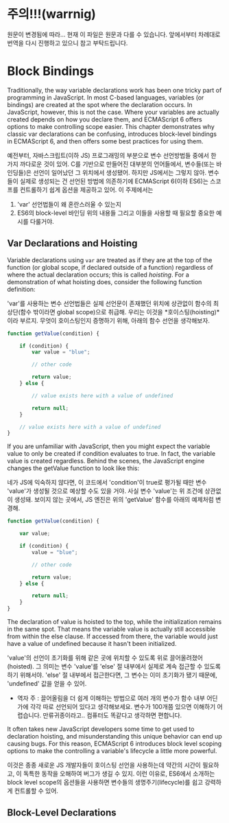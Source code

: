 # 주의!!!(warrnig)

원문이 변경됨에 따라...
현재 이 파일은 원문과 다를 수 있습니다.
앞에서부터 차례대로 번역을 다시 진행하고 있으니
참고 부탁드립니다.


# Block Bindings

Traditionally, the way variable declarations work has been one tricky part of programming in JavaScript.
In most C-based languages, variables (or bindings) are created at the spot where the declaration occurs.
In JavaScript, however, this is not the case. Where your variables are actually created depends on how you declare them,
and ECMAScript 6 offers options to make controlling scope easier.
This chapter demonstrates why classic var declarations can be confusing,
introduces block-level bindings in ECMAScript 6, and then offers some best practices for using them.

예전부터, 자바스크립트(이하 JS) 프로그래밍의 부분으로 변수 선언방법들 중에서 한 가지 까다로운 것이 있어.
C를 기반으로 만들어진 대부분의 언어들에서, 변수들(또는 바인딩들)은 선언이 일어났던 그 위치에서 생성됐어.
하지만 JS에서는 그렇지 않아. 변수들이 실제로 생성되는 건 선언된 방법에 의존하기에
ECMAScript 6(이하 ES6)는 스코프를 컨트롤하기 쉽게 옵션을 제공하고 있어.
이 주제에서는
1. 'var' 선언법들이 왜 혼란스러울 수 있는지
2. ES6의 block-level 바인딩
위의 내용들 그리고 이들을 사용할 때 필요할 중요한 예시를 다룰거야.


## Var Declarations and Hoisting

Variable declarations using `var` are treated as if they are at the top of the function
(or global scope, if declared outside of a function) regardless of where the actual declaration occurs; this is called *hoisting*.
For a demonstration of what hoisting does, consider the following function definition:

'var'를 사용하는 변수 선언법들은 실제 선언문이 존재했던 위치에 상관없이 함수의 최상단(함수 밖이라면 global scope)으로 취급해.
우리는 이것을 *호이스팅(hoisting)*이라 부르지.
무엇이 호이스팅인지 증명하기 위해, 아래의 함수 선언을 생각해보자.

```js
function getValue(condition) {

    if (condition) {
        var value = "blue";

        // other code

        return value;
    } else {

        // value exists here with a value of undefined

        return null;
    }

    // value exists here with a value of undefined
}
```

If you are unfamiliar with JavaScript,
then you might expect the variable value to only be created if condition evaluates to true.
In fact, the variable value is created regardless.
Behind the scenes, the JavaScript engine changes the getValue function to look like this:

네가 JS에 익숙하지 않다면, 이 코드에서 'condition'이 true로 평가될 때만 변수 'value'가 생성될 것으로 예상할 수도 있을 거야.
사실 변수 'value'는 위 조건에 상관없이 생성돼.
보이지 않는 곳에서, JS 엔진은 위의 'getValue' 함수를 아래의 예제처럼 변경해.

```js
function getValue(condition) {

    var value;

    if (condition) {
        value = "blue";

        // other code

        return value;
    } else {

        return null;
    }
}
```

The declaration of value is hoisted to the top, while the initialization remains in the same spot.
That means the variable value is actually still accessible from within the else clause.
If accessed from there, the variable would just have a value of undefined because it hasn't been initialized.

'value'의 선언이 초기화를 위해 같은 곳에 위치할 수 있도록 위로 끌어올려졌어(hoisted).
그 의미는 변수 'value'를 'else' 절 내부에서 실제로 계속 접근할 수 있도록 하기 위해서야.
'else' 절 내부에서 접근한다면, 그 변수는 이미 초기화가 됐기 때문에, 'undefined' 값을 얻을 수 있어.

* 역자 주 : 끌어올림을 더 쉽게 이해하는 방법으로 여러 개의 변수가 함수 내부 어딘가에 각각 따로 선언되어 있다고 생각해보세요.
변수가 100개쯤 있으면 이해하기 어렵습니다. 만류귀종이라고.. 컴퓨터도 똑같다고 생각하면 편합니다.

It often takes new JavaScript developers some time to get used to declaration hoisting,
and misunderstanding this unique behavior can end up causing bugs.
For this reason, ECMAScript 6 introduces block level scoping options to make the controlling a variable's lifecycle a little more powerful.

이것은 종종 새로운 JS 개발자들이 호이스팅 선언을 사용하는데 약간의 시간이 필요하고,
이 독특한 동작을 오해하여 버그가 생길 수 있지.
이런 이유로, ES6에서 소개하는 block level scope의 옵션들을 사용하면 변수들의 생명주기(lifecycle)를 쉽고 강력하게 컨트롤할 수 있어.


## Block-Level Declarations








































